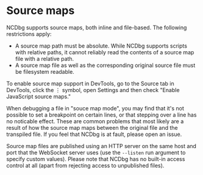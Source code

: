 # Source maps

NCDbg supports source maps, both inline and file-based. The following restrictions
apply:

* A source map path must be absolute. While NCDbg supports scripts with relative paths,
  it cannot reliably read the contents of a source map file with a relative path.
* A source map file as well as the corresponding original source file must be filesystem
  readable.

To enable source map support in DevTools, go to the Source tab in DevTools, click the
&#x22ee; symbol, open Settings and then check "Enable JavaScript source maps."

When debugging a file in "souce map mode", you may find that it's not possible to set
a breakpoint on certain lines, or that stepping over a line has no noticable effect.
These are common problems that most likely are a result of how the source map maps
between the original file and the transpiled file. If you feel that NCDbg is at fault,
please open an issue.

Source map files are published using an HTTP server on the same host and port that the
WebSocket server uses (use the `--listen` run argument to specify custom values). Please
note that NCDbg has no built-in access control at all (apart from rejecting access to
unpublished files).
